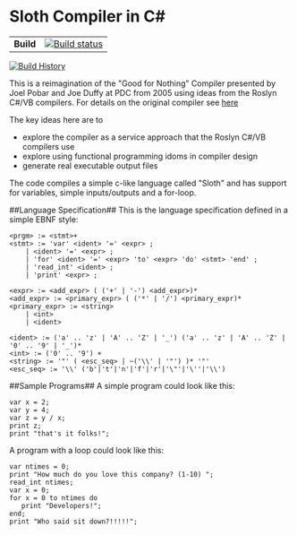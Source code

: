 # Sloth Compiler in C&#35;

| | |
| --- | --- |
| **Build** | [![Build status](https://img.shields.io/appveyor/ci/drcjt/sloth.svg)](https://ci.appveyor.com/project/drcjt/sloth) |
[![Build History](https://buildstats.info/appveyor/chart/drcjt/sloth)](https://ci.appveyor.com/project/drcjt/sloth)

This is a reimagination of the "Good for Nothing" Compiler presented by Joel Pobar and Joe Duffy at PDC from 2005 using 
ideas from the Roslyn C#/VB compilers. For details on the original compiler see [here](https://blogs.msdn.microsoft.com/joelpob/2005/10/04/good-for-nothing-compiler-pdc-tln410-and-other-goodies/)

The key ideas here are to 

* explore the compiler as a service approach that the Roslyn C#/VB compilers use 
* explore using functional programming idoms in compiler design
* generate real executable output files

The code compiles a simple c-like language called "Sloth" and has support for variables, simple
inputs/outputs and a for-loop.

##Language Specification##
This is the language specification defined in a simple EBNF style:

```
<prgm> := <stmt>+
<stmt> := 'var' <ident> '=' <expr> ;
	| <ident> '=' <expr> ;
	| 'for' <ident> '=' <expr> 'to' <expr> 'do' <stmt> 'end' ;
	| 'read_int' <ident> ;
	| 'print' <expr> ;

<expr> := <add_expr> ( ('+' | '-') <add_expr>)* 
<add_expr> := <primary_expr> ( ('*' | '/') <primary_expr)*
<primary_expr> := <string>
	| <int>
	| <ident>

<ident> := ('a' .. 'z' | 'A' .. 'Z' | '_') ('a' .. 'z' | 'A' .. 'Z' | '0' .. '9' | '_')*
<int> := ('0' .. '9') +
<string> := '"' ( <esc_seq> | ~('\\' | '"') )* '"'
<esc_seq> := '\\' ('b'|'t'|'n'|'f'|'r'|'\"'|'\''|'\\')
```

##Sample Programs##
A simple program could look like this:
```
var x = 2;
var y = 4;
var z = y / x;
print z;
print "that's it folks!";
```
A program with a loop could look like this:
```
var ntimes = 0;
print "How much do you love this company? (1-10) ";
read_int ntimes;
var x = 0;
for x = 0 to ntimes do
   print "Developers!";
end;
print "Who said sit down?!!!!!";
```

